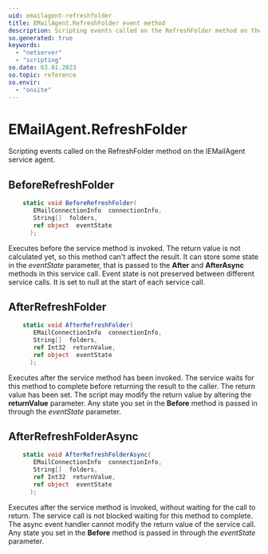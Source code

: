 ```yaml
---
uid: emailagent-refreshfolder
title: EMailAgent.RefreshFolder event method
description: Scripting events called on the RefreshFolder method on the EMailAgent service agent.
so.generated: true
keywords:
  - "netserver"
  - "scripting"
so.date: 03.01.2023
so.topic: reference
so.envir:
  - "onsite"
---
```

# EMailAgent.RefreshFolder

Scripting events called on the <see cref='M:SuperOffice.CRM.Services.IEMailAgent.RefreshFolder'>RefreshFolder</see> method on the <see cref='IEMailAgent'>IEMailAgent</see>  service agent.

## BeforeRefreshFolder
```cs
    static void BeforeRefreshFolder(
       EMailConnectionInfo  connectionInfo,
       String[]  folders,
       ref object  eventState
      );
```
Executes before the service method is invoked.
The return value is not calculated yet, so this method can't affect the result.
It can store some state in the *eventState* parameter, that is passed to the **After** and **AfterAsync** methods in this service call.
Event state is not preserved between different service calls. It is set to null at the start of each service call.
## AfterRefreshFolder
```cs
    static void AfterRefreshFolder(
       EMailConnectionInfo  connectionInfo,
       String[]  folders,
       ref Int32  returnValue,
       ref object  eventState
      );
```
Executes after the service method has been invoked. The service waits for this method to complete before returning the result to the caller.
The return value has been set. The script may modify the return value by altering the **returnValue** parameter.
Any state you set in the **Before** method is passed in through the *eventState* parameter.
## AfterRefreshFolderAsync
```cs
    static void AfterRefreshFolderAsync(
       EMailConnectionInfo  connectionInfo,
       String[]  folders,
       ref Int32  returnValue,
       ref object  eventState
      );
```
Executes after the service method is invoked, without waiting for the call to return.
The service call is not blocked waiting for this method to complete.
The async event handler cannot modify the return value of the service call.
Any state you set in the **Before** method is passed in through the *eventState* parameter.

